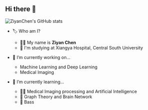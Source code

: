 ## Hi there 👋
![ZiyanChen's GitHub stats](https://github-readme-stats.vercel.app/api?username=DrChenziyan&count_private=true&show_icons=true&theme=radical)
- 🏷️ Who am I?
  - 🙋‍♂️ My name is **Ziyan Chen**
  - 🏫 I'm studying at Xiangya Hospital, Central South University

- 🔭 I’m currently working on... 
  - Machine Learning and Deep Learning
  - Medical Imaging

- 🌱 I’m currently learning...
  - 👨‍⚕️ Medical Imaging processing and Artificial Intelligence
  - 🧠  Graph Theory and Brain Network
  - 🎸  Bass
